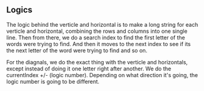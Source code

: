 ## Logics
The logic behind the verticle and horizontal is to make a long string for each verticle and horizontal, combining the rows and columns into one single line. Then from there, we do a search index to find the first letter of the words were trying to find. And then it moves to the next index to see if its the next letter of the word were trying to find and so on. 

For the diagnals, we do the exact thing with the verticle and horizontals, except instead of doing it one letter right after another. We do the currentIndex +/- (logic number). Depending on what direction it's going, the logic number is going to be different.
